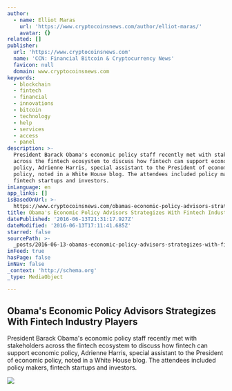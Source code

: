 ```yaml
---
author:
  - name: Elliot Maras
    url: 'https://www.cryptocoinsnews.com/author/elliot-maras/'
    avatar: {}
related: []
publisher:
  url: 'https://www.cryptocoinsnews.com'
  name: 'CCN: Financial Bitcoin & Cryptocurrency News'
  favicon: null
  domain: www.cryptocoinsnews.com
keywords:
  - blockchain
  - fintech
  - financial
  - innovations
  - bitcoin
  - technology
  - help
  - services
  - access
  - panel
description: >-
  President Barack Obama's economic policy staff recently met with stakeholders
  across the fintech ecosystem to discuss how fintech can support economic
  policy, Adrienne Harris, special assistant to the President of economic
  policy, noted in a White House blog. The attendees included policy makers,
  fintech startups and investors.
inLanguage: en
app_links: []
isBasedOnUrl: >-
  https://www.cryptocoinsnews.com/obamas-economic-policy-advisors-strategizes-fintech-industry-players/
title: Obama's Economic Policy Advisors Strategizes With Fintech Industry Players
datePublished: '2016-06-13T21:31:17.927Z'
dateModified: '2016-06-13T17:11:41.685Z'
starred: false
sourcePath: >-
  _posts/2016-06-13-obamas-economic-policy-advisors-strategizes-with-fintech-in.md
inFeed: true
hasPage: false
inNav: false
_context: 'http://schema.org'
_type: MediaObject

---
```

<article style=""><h1>Obama's Economic Policy Advisors Strategizes With Fintech Industry Players</h1><p>President Barack Obama's economic policy staff recently met with stakeholders across the fintech ecosystem to discuss how fintech can support economic policy, Adrienne Harris, special assistant to the President of economic policy, noted in a White House blog. The attendees included policy makers, fintech startups and investors.</p><img src="https://www.cryptocoinsnews.com/wp-content/uploads/2016/06/White-House.jpg" /></article>